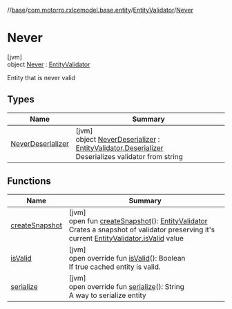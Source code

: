 //[base](../../../../index.md)/[com.motorro.rxlcemodel.base.entity](../../index.md)/[EntityValidator](../index.md)/[Never](index.md)

# Never

[jvm]\
object [Never](index.md) : [EntityValidator](../index.md)

Entity that is never valid

## Types

| Name | Summary |
|---|---|
| [NeverDeserializer](-never-deserializer/index.md) | [jvm]<br>object [NeverDeserializer](-never-deserializer/index.md) : [EntityValidator.Deserializer](../-deserializer/index.md)<br>Deserializes validator from string |

## Functions

| Name | Summary |
|---|---|
| [createSnapshot](../create-snapshot.md) | [jvm]<br>open fun [createSnapshot](../create-snapshot.md)(): [EntityValidator](../index.md)<br>Crates a snapshot of validator preserving it's current [EntityValidator.isValid](../is-valid.md) value |
| [isValid](is-valid.md) | [jvm]<br>open override fun [isValid](is-valid.md)(): Boolean<br>If true cached entity is valid. |
| [serialize](serialize.md) | [jvm]<br>open override fun [serialize](serialize.md)(): String<br>A way to serialize entity |
